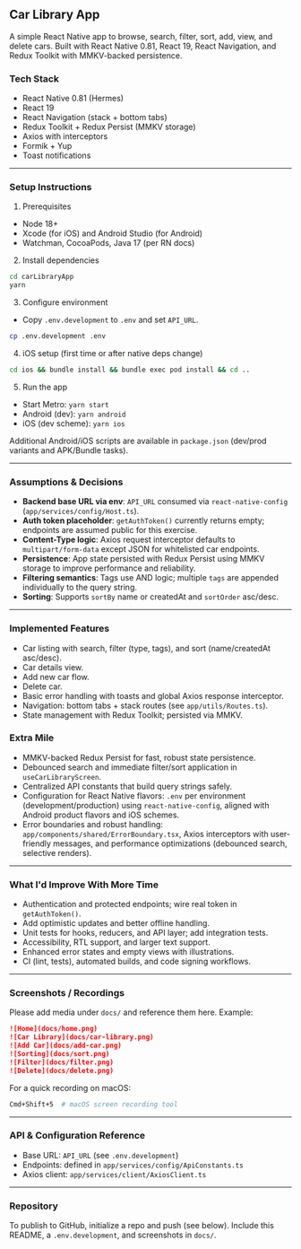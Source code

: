 ## Car Library App

A simple React Native app to browse, search, filter, sort, add, view, and delete cars. Built with React Native 0.81, React 19, React Navigation, and Redux Toolkit with MMKV-backed persistence.

### Tech Stack
- React Native 0.81 (Hermes)
- React 19
- React Navigation (stack + bottom tabs)
- Redux Toolkit + Redux Persist (MMKV storage)
- Axios with interceptors
- Formik + Yup
- Toast notifications

---

### Setup Instructions

1) Prerequisites
- Node 18+
- Xcode (for iOS) and Android Studio (for Android)
- Watchman, CocoaPods, Java 17 (per RN docs)

2) Install dependencies
```sh
cd carLibraryApp
yarn
```

3) Configure environment
- Copy `.env.development` to `.env` and set `API_URL`.

```sh
cp .env.development .env
```

4) iOS setup (first time or after native deps change)
```sh
cd ios && bundle install && bundle exec pod install && cd ..
```

5) Run the app
- Start Metro: `yarn start`
- Android (dev): `yarn android`
- iOS (dev scheme): `yarn ios`

Additional Android/iOS scripts are available in `package.json` (dev/prod variants and APK/Bundle tasks).

---

### Assumptions & Decisions
- **Backend base URL via env**: `API_URL` consumed via `react-native-config` (`app/services/config/Host.ts`).
- **Auth token placeholder**: `getAuthToken()` currently returns empty; endpoints are assumed public for this exercise.
- **Content-Type logic**: Axios request interceptor defaults to `multipart/form-data` except JSON for whitelisted car endpoints.
- **Persistence**: App state persisted with Redux Persist using MMKV storage to improve performance and reliability.
- **Filtering semantics**: Tags use AND logic; multiple `tags` are appended individually to the query string.
- **Sorting**: Supports `sortBy` name or createdAt and `sortOrder` asc/desc.

---

### Implemented Features
- Car listing with search, filter (type, tags), and sort (name/createdAt asc/desc).
- Car details view.
- Add new car flow.
- Delete car.
- Basic error handling with toasts and global Axios response interceptor.
- Navigation: bottom tabs + stack routes (see `app/utils/Routes.ts`).
- State management with Redux Toolkit; persisted via MMKV.

### Extra Mile
- MMKV-backed Redux Persist for fast, robust state persistence.
- Debounced search and immediate filter/sort application in `useCarLibraryScreen`.
- Centralized API constants that build query strings safely.
- Configuration for React Native flavors: `.env` per environment (development/production) using `react-native-config`, aligned with Android product flavors and iOS schemes.
- Error boundaries and robust handling: `app/components/shared/ErrorBoundary.tsx`, Axios interceptors with user-friendly messages, and performance optimizations (debounced search, selective renders).

---

### What I'd Improve With More Time
- Authentication and protected endpoints; wire real token in `getAuthToken()`.
- Add optimistic updates and better offline handling.
- Unit tests for hooks, reducers, and API layer; add integration tests.
- Accessibility, RTL support, and larger text support.
- Enhanced error states and empty views with illustrations.
- CI (lint, tests), automated builds, and code signing workflows.

---

### Screenshots / Recordings
Please add media under `docs/` and reference them here. Example:

```md
![Home](docs/home.png)
![Car Library](docs/car-library.png)
![Add Car](docs/add-car.png)
![Sorting](docs/sort.png)
![Filter](docs/filter.png)
![Delete](docs/delete.png)
```

For a quick recording on macOS:

```bash
Cmd+Shift+5  # macOS screen recording tool
```

---

### API & Configuration Reference
- Base URL: `API_URL` (see `.env.development`)
- Endpoints: defined in `app/services/config/ApiConstants.ts`
- Axios client: `app/services/client/AxiosClient.ts`

---

### Repository
To publish to GitHub, initialize a repo and push (see below). Include this README, a `.env.development`, and screenshots in `docs/`.

